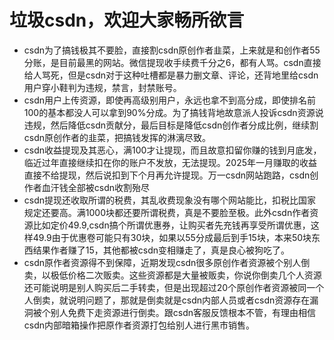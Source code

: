 # 垃圾csdn，欢迎大家畅所欲言

- csdn为了搞钱极其不要脸，直接割csdn原创作者韭菜，上来就是和创作者55分账，是目前最黑的网站。微信提现收手续费千分之6，都有人骂。csdn直接给人骂死，但是csdn对于这种吐槽都是暴力删文章、评论，还背地里给csdn用户穿小鞋判为违规，禁言，封禁账号。
- csdn用户上传资源，即使再高级别用户，永远也拿不到高分成，即使排名前100的基本都没人可以拿到90%分成。为了搞钱背地故意派人投诉csdn资源说违规，然后降低csdn贡献分，最后目标是降低csdn创作者分成比例，继续割csdn原创作者的韭菜，把搞钱发挥的淋漓尽致。
- csdn收益提现及其恶心，满100才让提现，而且故意扣留你赚的钱到月底发，临近过年直接继续扣在你的账户不发放，无法提现。2025年一月赚取的收益直接不给提现，然后说扣到下个月再允许提现。万一csdn网站跑路，csdn创作者血汗钱全部被csdn收割殆尽
- csdn提现还收取所谓的税费，其乱收费现象没有哪个网站能比，扣税比国家规定还要高。满1000块都还要所谓税费，真是不要脸至极。此外csdn作者资源比如定价49.9,csdn搞个所谓优惠券，让购买者先充钱再享受所谓优惠，这样49.9由于优惠卷可能只有30块，如果以55分成最后到手15块，本来50块东西结果作者赚了15，其他都被csdn变相赚走了，真是良心被狗吃了。
- csdn原作者资源得不到保障，近期发现csdn很多原创作者资源被个别人倒卖，以极低价格二次贩卖。这些资源都是大量被贩卖，你说你倒卖几个人资源还可能说明是别人购买后二手转卖，但是出现超过20个原创作者资源被同一个人倒卖，就说明问题了，那就是倒卖就是csdn内部人员或者csdn资源存在漏洞被个别人免费下走资源进行倒卖。跟csdn客服反馈根本不管，有理由相信csdn内部暗箱操作把原作者资源打包给别人进行黑市销售。
